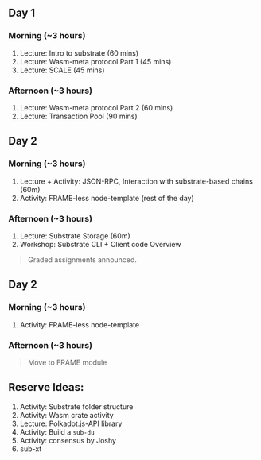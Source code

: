 ## Day 1

### Morning (~3 hours)

1. Lecture: Intro to substrate (60 mins)
1. Lecture: Wasm-meta protocol Part 1 (45 mins)
1. Lecture: SCALE (45 mins)

### Afternoon (~3 hours)

1. Lecture: Wasm-meta protocol Part 2 (60 mins)
1. Lecture: Transaction Pool (90 mins)

## Day 2

### Morning (~3 hours)

1. Lecture + Activity: JSON-RPC, Interaction with substrate-based chains (60m)
1. Activity: FRAME-less node-template (rest of the day)

### Afternoon (~3 hours)

1. Lecture: Substrate Storage (60m)
1. Workshop: Substrate CLI + Client code Overview

> Graded assignments announced.

## Day 2

### Morning (~3 hours)

1. Activity: FRAME-less node-template

### Afternoon (~3 hours)

> Move to FRAME module

## Reserve Ideas:

1. Activity: Substrate folder structure
1. Activity: Wasm crate activity
1. Lecture: Polkadot.js-API library
1. Activity: Build a `sub-du`
1. Activity: consensus by Joshy
1. sub-xt
